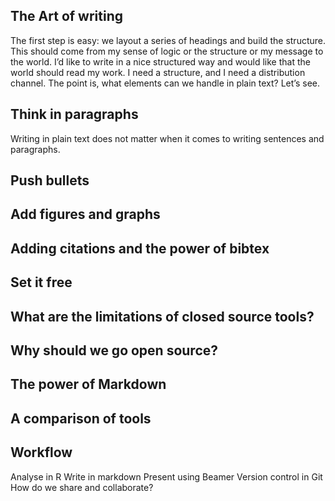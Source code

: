 ## The Art of writing 
The first step is easy: we layout a series of headings and build the structure. This should come from my sense of logic or the structure or my message to the world. I’d like to write in a nice structured way and would like that the world should read my work. I need a structure, and I need a distribution channel. The point is, what elements can we handle in plain text? Let’s see.

## Think in paragraphs
Writing in plain text does not matter when it comes to writing sentences and paragraphs. 

## Push bullets

## Add figures and graphs

## Adding citations and the power of bibtex

## Set it free

## What are the limitations of closed source tools?

## Why should we go open source?

## The power of Markdown

## A comparison of tools

## Workflow

Analyse in R
Write in markdown
Present using Beamer
Version control in Git
How do we share and collaborate?